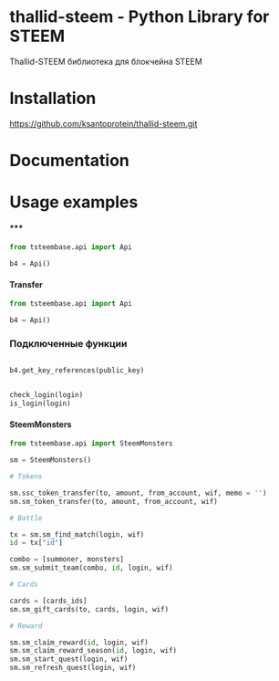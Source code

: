 # thallid-steem - Python Library for STEEM

Thallid-STEEM библиотека для блокчейна STEEM


# Installation

https://github.com/ksantoprotein/thallid-steem.git

# Documentation


# Usage examples

#### ***
``` python
from tsteembase.api import Api

b4 = Api()

```


#### Transfer
``` python
from tsteembase.api import Api

b4 = Api()


```

### Подключенные функции

``` python

b4.get_key_references(public_key)


check_login(login)
is_login(login)

```

#### SteemMonsters
``` python
from tsteembase.api import SteemMonsters

sm = SteemMonsters()

# Tokens

sm.ssc_token_transfer(to, amount, from_account, wif, memo = '')
sm.sm_token_transfer(to, amount, from_account, wif)

# Battle

tx = sm.sm_find_match(login, wif)
id = tx["id"]

combo = [summoner, monsters]
sm.sm_submit_team(combo, id, login, wif)

# Cards

cards = [cards_ids]
sm.sm_gift_cards(to, cards, login, wif)

# Reward

sm.sm_claim_reward(id, login, wif)
sm.sm_claim_reward_season(id, login, wif)
sm.sm_start_quest(login, wif)
sm.sm_refresh_quest(login, wif)

```


